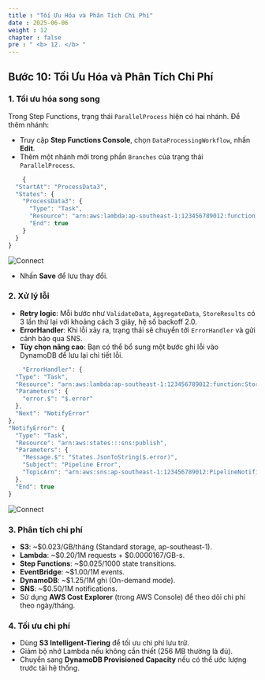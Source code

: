 ```yaml
---
title : "Tối Ưu Hóa và Phân Tích Chi Phí"
date : 2025-06-06 
weight : 12 
chapter : false
pre : " <b> 12. </b> "
---
```


## Bước 10: Tối Ưu Hóa và Phân Tích Chi Phí

### 1. Tối ưu hóa song song

Trong Step Functions, trạng thái `ParallelProcess` hiện có hai nhánh. Để thêm nhánh:
- Truy cập **Step Functions Console**, chọn `DataProcessingWorkflow`, nhấn **Edit**.
- Thêm một nhánh mới trong phần `Branches` của trạng thái `ParallelProcess`.
```js
    {
  "StartAt": "ProcessData3",
  "States": {
    "ProcessData3": {
      "Type": "Task",
      "Resource": "arn:aws:lambda:ap-southeast-1:123456789012:function:ProcessDataFunction",
      "End": true
    }
  }
}
```
![Connect](/ws_FCJ_HoangNam/images/10.OptimizationandCostAnalysis/B10_1.png)
- Nhấn **Save** để lưu thay đổi.

### 2. Xử lý lỗi

- **Retry logic**: Mỗi bước như `ValidateData`, `AggregateData`, `StoreResults` có 3 lần thử lại với khoảng cách 3 giây, hệ số backoff 2.0.
- **ErrorHandler**: Khi lỗi xảy ra, trạng thái sẽ chuyển tới `ErrorHandler` và gửi cảnh báo qua SNS.
- **Tùy chọn nâng cao**: Bạn có thể bổ sung một bước ghi lỗi vào DynamoDB để lưu lại chi tiết lỗi.
```js
    "ErrorHandler": {
  "Type": "Task",
  "Resource": "arn:aws:lambda:ap-southeast-1:123456789012:function:StoreResultsFunction",
  "Parameters": {
    "error.$": "$.error"
  },
  "Next": "NotifyError"
},
"NotifyError": {
  "Type": "Task",
  "Resource": "arn:aws:states:::sns:publish",
  "Parameters": {
    "Message.$": "States.JsonToString($.error)",
    "Subject": "Pipeline Error",
    "TopicArn": "arn:aws:sns:ap-southeast-1:123456789012:PipelineNotifications"
  },
  "End": true
}

```
![Connect](/ws_FCJ_HoangNam/images/10.OptimizationandCostAnalysis/B10_2.png)

### 3. Phân tích chi phí

- **S3**: ~$0.023/GB/tháng (Standard storage, ap-southeast-1).
- **Lambda**: ~$0.20/1M requests + $0.0000167/GB-s.
- **Step Functions**: ~$0.025/1000 state transitions.
- **EventBridge**: ~$1.00/1M events.
- **DynamoDB**: ~$1.25/1M ghi (On-demand mode).
- **SNS**: ~$0.50/1M notifications.
- Sử dụng **AWS Cost Explorer** (trong AWS Console) để theo dõi chi phí theo ngày/tháng.

### 4. Tối ưu chi phí

- Dùng **S3 Intelligent-Tiering** để tối ưu chi phí lưu trữ.
- Giảm bộ nhớ Lambda nếu không cần thiết (256 MB thường là đủ).
- Chuyển sang **DynamoDB Provisioned Capacity** nếu có thể ước lượng trước tải hệ thống.